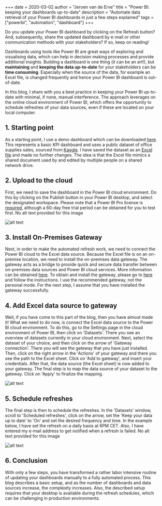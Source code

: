 +++
date = 2020-03-02
author = "Jeroen van de Erve"
title = "Power BI: keeping your dashboards up-to-date"
description = "Automate data retrieval of your Power BI dashboards in just a few steps explained"
tags = ["powerbi", "automation", "dashboard"]
+++

Do you update your Power BI dashboard by clicking on the Refresh button? And, subsequently, share the updated dashboard by e-mail or other communication methods with your stakeholders? If so, keep on reading!

Dashboards using tools like Power BI are great ways of exploring and visualising data, which can help in decision making processes and provide additional insights. Building a dashboard is one thing (it can be an art!), but **maintaining** and **keeping the data up-to-date** for your stakeholders can be **time consuming**. Especially when the source of the data, for example an Excel file, is changed frequently and hence your Power BI dashboard is out-of-date.

In this blog, I share with you a best practice in keeping your Power BI up-to-date with minimal, if none, manual interference. The approach leverages on the online cloud environment of Power BI, which offers the opportunity to schedule refreshes of your data sources, even if these are located on your local computer.

## 1. Starting point

As a starting point, I use a demo dashboard which can be downloaded [here](https://www.datarush.nl/datasets/OfficeSupplies.pbix). This represents a basic KPI dashboard and uses a public dataset of office supplies sales, sourced from [Kaggle](https://www.kaggle.com/ukveteran/office-supplies-time-series). I have saved the dataset as an [Excel file](https://www.datarush.nl/datasets/OfficeSupplies.xlsx) and made no further changes. The idea is that the Excel file mimics a shared document used by and edited by multiple people on a shared network drive.

## 2. Upload to the cloud

First, we need to save the dashboard in the Power BI cloud environment. Do this by clicking on the Publish button in your Power BI desktop, and select the designated workspace. Please note that a Power BI Pro license is [required](https://docs.microsoft.com/en-us/power-bi/service-admin-purchasing-power-bi-pro), although a 60-day free trial period can be obtained for you to test first.
No alt text provided for this image

![alt text](/images/powerbi-save2cloud.gif)

## 3. Install On-Premises Gateway

Next, in order to make the automated refresh work, we need to connect the Power BI cloud to the Excel data source. Because the Excel file is on an on-premise location, we need to install the on-premises data gateway. The gateway acts as a bridge to provide quick and secure data transfer between on-premises data sources and Power BI cloud services. More information can be obtained [here](https://docs.microsoft.com/en-us/power-bi/service-gateway-onprem). To obtain and install the gateway, please go to [here](https://docs.microsoft.com/en-us/data-integration/gateway/service-gateway-install) and follow the instructions. I use the recommended gateway, not the personal mode. For the next step, I assume that you have installed the gateway successfully.

## 4. Add Excel data source to gateway

Well, if you have come to this part of the blog, then you have almost made it! What we need to do now, is connect the Excel data source to the Power BI cloud environment. To do this, go to the Settings page in the cloud environment of Power BI, then click on 'Datasets'. There you see an overview of datasets currently in your cloud environment. Next, select the dataset of your choice, and then click on the arrow of 'Gateway connection'. There you will see the gateway that you have just installed. Then, click on the right arrow in the 'Actions' of your gateway and there you see the path to the Excel sheet. Click on 'Add to gateway', and insert your credentials. After that, the data source (the Excel sheet) is now added to your gateway. The final step is to map the data source of your dataset to the gateway. Click on 'Apply' to finalize the mapping.

![alt text](/images/powerbi-addgateway.gif)

## 5. Schedule refreshes

The final step is then to schedule the refreshes. In the 'Datasets' window, scroll to 'Scheduled refreshes', click on the arrow, set the 'Keep your data up to date' to 'On' and set the desired frequency and time. In the example below, I have set the refresh on a daily basis at 6PM CET. Also, I have entered my e-mail address to get notified when a refresh is failed.
No alt text provided for this image

![alt text](/images/powerbi-schedule.gif)

## 6. Conclusion

With only a few steps, you have transformed a rather labor intensive routine of updating your dashboards manually to a fully automated process. This blog describes a basic setup, and as the number of dashboards and data sources increase, the complexity increases. Also, the described setup requires that your desktop is available during the refresh schedules, which can be challenging in production environments.